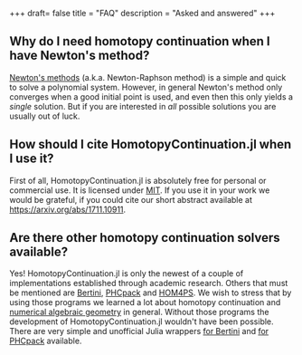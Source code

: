 +++
draft= false
title = "FAQ"
description = "Asked and answered"
+++

## Why do I need homotopy continuation when I have Newton's method?

[Newton's methods](https://en.wikipedia.org/wiki/Newton%27s_method) (a.k.a. Newton-Raphson method) is a simple and quick to solve a polynomial system.
However, in general Newton's method only converges when a good initial point is used, and even then this only yields
a *single* solution. But if you are interested in *all* possible solutions you are usually out of luck.

## How should I cite HomotopyContinuation.jl when I use it?
First of all, HomotopyContinuation.jl is absolutely free for personal or commercial use. It is licensed under [MIT](https://opensource.org/licenses/MIT). If you use it in your work we would be grateful, if you could cite our short abstract available at https://arxiv.org/abs/1711.10911.

## Are there other homotopy continuation solvers available?

Yes! HomotopyContinuation.jl is only the newest of a couple of implementations established through academic research. Others that must be mentioned are [Bertini](https://bertini.nd.edu), [PHCpack](http://homepages.math.uic.edu/~jan/PHCpack/phcpack.html) and [HOM4PS](http://www.hom4ps3.org/store/c1/Featured_Products.html). We wish to stress that by using those programs we learned a lot about homotopy continuation and [numerical algebraic geometry](https://en.wikipedia.org/wiki/Numerical_algebraic_geometry) in general. Without those programs the development of HomotopyContinuation.jl wouldn't have been possible.
There are very simple and unofficial Julia wrappers [for Bertini](https://github.com/PBrdng/Bertini.jl) and [for PHCpack](https://github.com/saschatimme/PHCpack.jl) available.
